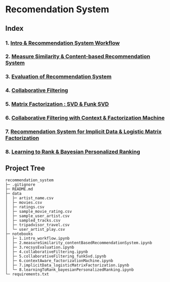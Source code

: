 # Recomendation System

## Index

### 1. [Intro & Recommendation System Workflow](notebooks/1-intro_workflow.ipynb)

### 2. [Measure Similarity & Content-based Recommendation System](notebooks/2.measureSimilarity_contentBasedRecommendationSystem.ipynb)

### 3. [Evaluation of Recommendation System](notebooks/3.recsysEvaluation.ipynb)

### 4. [Collaborative Filtering](notebooks/4.collaborativeFiltering.ipynb)

### 5. [Matrix Factorization : SVD & Funk SVD](notebooks/5-collaborativeFiltering_funkSvd.ipynb)

### 6. [Collaborative Filtering with Context & Factorization Machine](notebooks/6-contextAware_factorizationMachine.ipynb.ipynb)

### 7. [Recommendation System for Implicit Data & Logistic Matrix Factorization](notebooks/7-implicitData_logisticMatrixFactorization.ipynb)

### 8. [Learning to Rank & Bayesian Personalized Ranking](notebooks/8-learningToRank_bayesianPersonalizedRanking.ipynb)

## Project Tree

```
recommendation_system
├─ .gitignore
├─ README.md
├─ data
│  ├─ artist_name.csv
│  ├─ movies.csv
│  ├─ ratings.csv
│  ├─ sample_movie_rating.csv
│  ├─ sample_user_artist.csv
│  ├─ sampled_tracks.csv
│  ├─ tripadvisor_travel.csv
│  └─ user_artist_play.csv
├─ notebooks
│  ├─ 1.intro_workflow.ipynb
│  ├─ 2.measureSimilarity_contentBasedRecommendationSystem.ipynb
│  ├─ 3.recsysEvaluation.ipynb
│  ├─ 4.collaborativeFiltering.ipynb
│  ├─ 5.collaborativeFiltering_funkSvd.ipynb
│  ├─ 6.contextAware_factorizationMachine.ipynb
│  ├─ 7.implicitData_logisticMatrixFactorization.ipynb
│  └─ 8.learningToRank_bayesianPersonalizedRanking.ipynb
└─ requirements.txt
```
